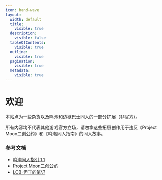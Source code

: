 ```yaml
---
icon: hand-wave
layout:
  width: default
  title:
    visible: true
  description:
    visible: false
  tableOfContents:
    visible: true
  outline:
    visible: true
  pagination:
    visible: true
  metadata:
    visible: true
---
```


# 欢迎

本站点为一些杂货以及鸣潮和边狱巴士同人的一部分扩展（非官方）。

所有内容均不代表其他游戏官方立场，请勿拿这些拓展创作用于违反《Project Moon二创公约》和《鸣潮同人指南》的同人故事。

### 参考文档

- [鸣潮同人指引 1.1](https://bilibili.com/read/cv43346710)
- [Project Moon二创公约](https://limbuscompany.huijiwiki.com/wiki/%E6%9C%88%E8%AE%A1%E4%BA%8C%E5%88%9B%E5%85%AC%E7%BA%A6)
- [LCB-但丁的笔记](https://limbuscompany.huijiwiki.com/wiki/%E4%BD%86%E4%B8%81%E7%AC%94%E8%AE%B0)